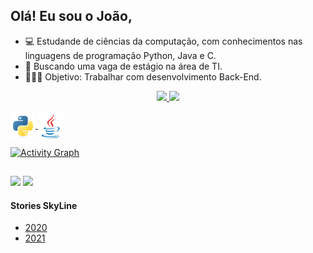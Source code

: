 ## __Olá! Eu sou o João,__ 

- 💻 Estudande de ciências da computação, com conhecimentos nas linguagens de programação Python, Java e C.
- 🏢 Buscando uma vaga de estágio na área de TI.
- 👨🏻‍💻 Objetivo: Trabalhar com desenvolvimento Back-End.

<div align="center">
  <a href="https://github.com/MarchPy">
  <img height="140em" src="https://github-readme-stats.vercel.app/api?username=marchpy&show_icons=true&theme=dark&include_all_commits=true&count_private=true"/>
  <img height="140em" src="https://github-readme-stats.vercel.app/api/top-langs/?username=marchpy&layout=compact&langs_count=7&theme=dark"/>
</div>
<div style="display: inline_block"><br>
  <img align="center" heigth="30" width="40" src="https://raw.githubusercontent.com/devicons/devicon/master/icons/python/python-original.svg" />
  <img align="center" heigth="30" width="40" src="https://raw.githubusercontent.com/devicons/devicon/master/icons/java/java-original.svg" />
</div>

![Activity Graph](https://activity-graph.herokuapp.com/graph?username=marchpy&bg_color=000000&color=ffffff&line=ffd700&point=ffffff&area=true&hide_border=true)

##
  
<div> 
  <a href="https://www.linkedin.com/in/jo%C3%A3o-pedro-alexandre-marchiori-087648184" target="_blank"><img src="https://img.shields.io/badge/-LinkedIn-%230077B5?style=for-the-badge&logo=linkedin&logoColor=white" target="_blank"></a>
  <a href = "mailto:joaomarchiori.jopa@gmail.com"><img src="https://img.shields.io/badge/Gmail-D14836?style=for-the-badge&logo=gmail&logoColor=white" target="_blank"></a>
</div>

#### Stories SkyLine
- [2020](./MarchPy-2020.stl)
- [2021](./MarchPy-2021.stl)
